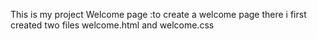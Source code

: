 This is my project 
Welcome page :to create a welcome page 
there i first created two files welcome.html and welcome.css

